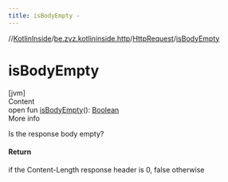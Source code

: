 ```yaml
---
title: isBodyEmpty -
---
```

//[KotlinInside](../../index.md)/[be.zvz.kotlininside.http](../index.md)/[HttpRequest](index.md)/[isBodyEmpty](is-body-empty.md)



# isBodyEmpty  
[jvm]  
Content  
open fun [isBodyEmpty](is-body-empty.md)(): [Boolean](https://kotlinlang.org/api/latest/jvm/stdlib/kotlin/-boolean/index.html)  
More info  


Is the response body empty?



#### Return  


if the Content-Length response header is 0, false otherwise

  



